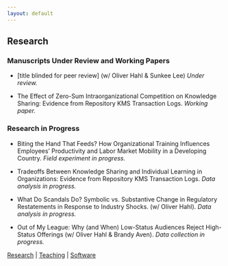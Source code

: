 ```yaml
---
layout: default
---
```


## Research

### **Manuscripts Under Review and Working Papers**

* [title blinded for peer review] (w/ Oliver Hahl & Sunkee Lee) _Under review._

* The Effect of Zero-Sum Intraorganizational Competition on Knowledge Sharing: Evidence from Repository KMS Transaction Logs. _Working paper._ 

### **Research in Progress**

* Biting the Hand That Feeds? How Organizational Training Influences Employees’ Productivity and Labor Market Mobility in a Developing Country. _Field experiment in progress._

* Tradeoffs Between Knowledge Sharing and Individual Learning in Organizations: Evidence from Repository KMS Transaction Logs. _Data analysis in progress._

* What Do Scandals Do? Symbolic vs. Substantive Change in Regulatory Restatements in Response to Industry Shocks. (w/ Oliver Hahl). _Data analysis in progress._

* Out of My League: Why (and When) Low-Status Audiences Reject High-Status Offerings (w/ Oliver Hahl & Brandy Aven). _Data collection in progress._

[Research](./research.html) | [Teaching](./teaching.html) | [Software](./software.html)

